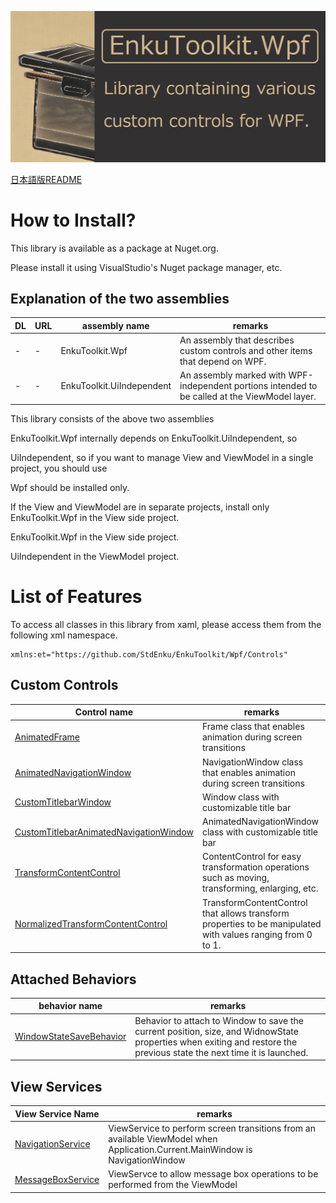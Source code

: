 ![logo](./docs/imgs/logo.png)

[日本語版README](./README-jp.md)

# How to Install?

This library is available as a package at Nuget.org.

Please install it using VisualStudio's Nuget package manager, etc.



## Explanation of the two assemblies

| DL   | URL  | assembly name             | remarks                                                      |
| ---- | ---- | ------------------------- | ------------------------------------------------------------ |
| -    | -    | EnkuToolkit.Wpf           | An assembly that describes custom controls and other items that depend on WPF. |
| -    | -    | EnkuToolkit.UiIndependent | An assembly marked with WPF-independent portions intended to be called at the ViewModel layer. |

This library consists of the above two assemblies

EnkuToolkit.Wpf internally depends on EnkuToolkit.UiIndependent, so

UiIndependent, so if you want to manage View and ViewModel in a single project, you should use

Wpf should be installed only.

If the View and ViewModel are in separate projects, install only EnkuToolkit.Wpf in the View side project.

EnkuToolkit.Wpf in the View side project.

UiIndependent in the ViewModel project.



# List of Features

To access all classes in this library from xaml, please access them from the following xml namespace.

```xaml
xmlns:et="https://github.com/StdEnku/EnkuToolkit/Wpf/Controls"
```



## Custom Controls

| Control name                                                 | remarks                                                      |
| ------------------------------------------------------------ | ------------------------------------------------------------ |
| [AnimatedFrame](./docs/AnimatedFrame-en.md)                  | Frame class that enables animation during screen transitions |
| [AnimatedNavigationWindow](./docs/AnimatedNavigationWindow-en.md) | NavigationWindow class that enables animation during screen transitions |
| [CustomTitlebarWindow](./docs/CustomTitlebarWindow-en.md)    | Window class with customizable title bar                     |
| [CustomTitlebarAnimatedNavigationWindow](./docs/CustomTitlebarAnimatedNavigationWindow-en.md) | AnimatedNavigationWindow class with customizable title bar   |
| [TransformContentControl](./docs/TransformContentControl-en.md) | ContentControl for easy transformation operations such as moving, transforming, enlarging, etc. |
| [NormalizedTransformContentControl](./docs/NormalizedTransformContentControl-en.md) | TransformContentControl that allows transform properties to be manipulated with values ranging from 0 to 1. |



## Attached Behaviors

| behavior name                                                | remarks                                                      |
| ------------------------------------------------------------ | ------------------------------------------------------------ |
| [WindowStateSaveBehavior](./docs/WindowStateSaveBehavior-en.md) | Behavior to attach to Window to save the current position, size, and WidnowState properties when exiting and restore the previous state the next time it is launched. |



## View Services

| View Service Name                                   | remarks                                                      |
| --------------------------------------------------- | ------------------------------------------------------------ |
| [NavigationService](./docs/NavigationService-en.md) | ViewService to perform screen transitions from an available ViewModel when Application.Current.MainWindow is NavigationWindow |
| [MessageBoxService](./docs/MessageBoxService-en.md) | ViewServce to allow message box operations to be performed from the ViewModel |
